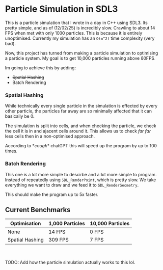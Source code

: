 # Particle Simulation in SDL3

This is a particle simulation that I wrote in a day in C++ using SDL3.
Its pretty simple, and as of (12/02/25) is incredibly slow. Crawling to about 14 FPS when met with only 1000 particles. This is because it is entirely unoptimised. Currently my simulation has an `O(n^2)` time complexity (very bad).<br>

Now, this project has turned from making a particle simulation to optimising a particle system. My goal is to get 10,000 particles running above 60FPS.

Im going to achieve this by adding:

- ~~Spatial Hashing~~
- Batch Rendering


### Spatial Hashing
While technically every single particle in the simulation is effected by every other particle, the particles far away are so minimally affected that it can basically be 0. 

The simulation is split into cells, and when checking the particle, we check the cell it is in and ajacent cells around it. This allows us to check *far far* less cells then in a non-optimised approach.

According to \**cough*\* chatGPT this will speed up the program by up to 100 times.

### Batch Rendering
This one is a lot more simple to descirbe and a lot more simple to program. Instead of repeatedly using `SDL_RenderPoint`, which is pretty slow. We take everything we want to draw and we feed it to `SDL_RenderGeometry`.

This should make the program up to 5x faster.


## Current Benchmarks


| Optimisation | 1,000 Particles | 10,000 Particles |
| -------- | ------- | ------ |
| None | 14 FPS | 0 FPS |
| Spatial Hashing | 309 FPS | 7 FPS |

<br><br>
TODO: Add how the particle simulation actually works to this lol.